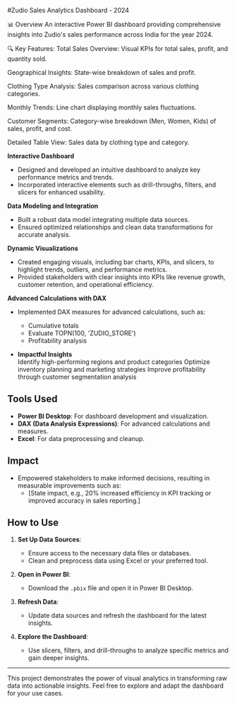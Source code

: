 #Zudio Sales Analytics Dashboard - 2024

📊 Overview
An interactive Power BI dashboard providing comprehensive insights into Zudio's sales performance across India for the year 2024.

🔍 Key Features:
Total Sales Overview: Visual KPIs for total sales, profit, and quantity sold.

Geographical Insights: State-wise breakdown of sales and profit.

Clothing Type Analysis: Sales comparison across various clothing categories.

Monthly Trends: Line chart displaying monthly sales fluctuations.

Customer Segments: Category-wise breakdown (Men, Women, Kids) of sales, profit, and cost.

Detailed Table View: Sales data by clothing type and category.

**Interactive Dashboard**  
  - Designed and developed an intuitive dashboard to analyze key performance metrics and trends.  
  - Incorporated interactive elements such as drill-throughs, filters, and slicers for enhanced usability.

  **Data Modeling and Integration**  
  - Built a robust data model integrating multiple data sources.  
  - Ensured optimized relationships and clean data transformations for accurate analysis.  

  **Dynamic Visualizations**  
  - Created engaging visuals, including bar charts, KPIs, and slicers, to highlight trends, outliers, and performance metrics.  
  - Provided stakeholders with clear insights into KPIs like revenue growth, customer retention, and operational efficiency.  

  **Advanced Calculations with DAX**  
  - Implemented DAX measures for advanced calculations, such as:  
    - Cumulative totals  
    - Evaluate TOPN(100, 'ZUDIO_STORE')  
    - Profitability analysis  

- **Impactful Insights**  
    Identify high-performing regions and product categories
    Optimize inventory planning and marketing strategies
    Improve profitability through customer segmentation analysis

## Tools Used

- **Power BI Desktop**: For dashboard development and visualization.  
- **DAX (Data Analysis Expressions)**: For advanced calculations and measures.  
- **Excel**: For data preprocessing and cleanup.

## Impact

- Empowered stakeholders to make informed decisions, resulting in measurable improvements such as:  
  - [State impact, e.g., 20% increased efficiency in KPI tracking or improved accuracy in sales reporting.]

## How to Use

1. **Set Up Data Sources**:  
   - Ensure access to the necessary data files or databases.  
   - Clean and preprocess data using Excel or your preferred tool.

2. **Open in Power BI**:  
   - Download the `.pbix` file and open it in Power BI Desktop.  

3. **Refresh Data**:  
   - Update data sources and refresh the dashboard for the latest insights.

4. **Explore the Dashboard**:  
   - Use slicers, filters, and drill-throughs to analyze specific metrics and gain deeper insights.

---

This project demonstrates the power of visual analytics in transforming raw data into actionable insights. Feel free to explore and adapt the dashboard for your use cases.
